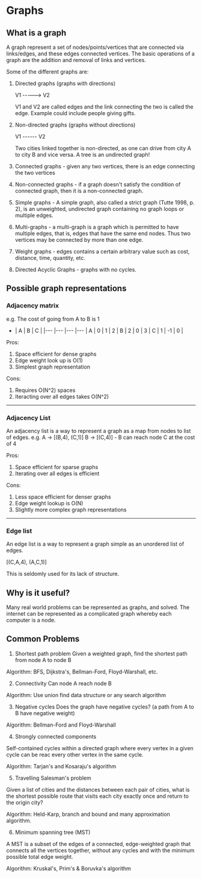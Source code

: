 # Graphs 

## What is a graph

A graph represent a set of nodes/points/vertices that are connected via links/edges, and these edges connected vertices. The basic operations of a graph are the addition and removal of links and vertices.

Some of the different graphs are:

1. Directed graphs (graphs with directions)

    V1 -----> V2

    V1 and V2 are called edges and the link connecting the two is called the edge.
    Example could include people giving gifts.

2. Non-directed graphs (graphs without directions)

    V1 ------ V2 

    Two cities linked together is non-directed, as one can drive from city A to city B and vice versa. A tree is an undirected graph!

3. Connected graphs - given any two vertices, there is an edge connecting the two vertices

4. Non-connected graphs - if a graph doesn't satisfy the condition of connected graph, then it is a non-connected graph.

5. Simple graphs - A simple graph, also called a strict graph (Tutte 1998, p. 2), is an unweighted, undirected graph containing no graph loops or multiple edges.

6. Multi-graphs - a multi-graph is a graph which is permitted to have multiple edges, that is, edges that have the same end nodes. Thus two vertices may be connected by more than one edge.

7. Weight graphs - edges contains a certain arbitrary value such as cost, distance, time, quantity, etc. 

8. Directed Acyclic Graphs - graphs with no cycles.

## Possible graph representations

### Adjacency matrix

  e.g. The cost of going from A to B is 1

  - |  A 	|   B	|   C	|
   |---	|---	|---	|---	|
A  |   0	|   1	|   2	| 
B  |   2	|   0	|   3	| 
C  |   1	|   -1	|   0	|

 
 Pros: 
 1. Space efficient for dense graphs
 2. Edge weight look up is O(1)
 3. Simplest graph representation

 Cons:
 1. Requires O(N^2) spaces
 2. Iteracting over all edges takes O(N^2)

---
### Adjacency List

An adjacency list is a way to represent a graph as a map from nodes to list of edges.
e.g.
    A -> [(B,4), (C,1)]
    B -> [(C,4)]  - B can reach node C at the cost of 4

Pros:
1. Space efficient for sparse graphs
2. Iterating over all edges is efficient

Cons:
1. Less space efficient for denser graphs
2. Edge weight lookup is O(N)
3. Slightly more complex graph representations

---

### Edge list

An edge list is a way to represent a graph simple as an unordered list of edges.

[(C,A,4), (A,C,1)]

This is seldomly used for its lack of structure.

## Why is it useful?

Many real world problems can be represented as graphs, and solved. 
The internet can be represented as a complicated graph whereby each computer is a node. 

## Common Problems

1. Shortest path problem
Given a weighted graph, find the shortest path from node A to node B

Algorithm: BFS, Dijkstra's, Bellman-Ford, Floyd-Warshall, etc.

2. Connectivity
Can node A reach node B

Algorithm: Use union find data structure or any search algorithm

3. Negative cycles
Does the graph have negative cycles? (a path from A to B have negative weight)

Algorithm: Bellman-Ford and Floyd-Warshall

4. Strongly connected components

Self-contained cycles within a directed graph where every vertex in a given cycle can be reac every other vertex in the same cycle.

Algorithm: Tarjan's and Kosaraju's algorithm

5. Travelling Salesman's problem

Given a list of cities and the distances between each pair of cities, what is the shortest possible route that visits each city exactly once and return to the origin city?

Algorithm: Held-Karp, branch and bound and many approximation algorithm.

6. Minimum spanning tree (MST)

A MST is a subset of the edges of a connected, edge-weighted graph that connects all the vertices together, without any cycles and with the minimum possible total edge weight.

Algorithm: Kruskal's, Prim's & Boruvka's algorithm